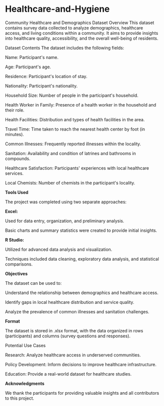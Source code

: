 # Healthcare-and-Hygiene
Community Healthcare and Demographics Dataset
Overview
This dataset contains survey data collected to analyze demographics, healthcare access, and living conditions within a community. It aims to provide insights into healthcare quality, accessibility, and the overall well-being of residents.

Dataset Contents
The dataset includes the following fields:

Name: Participant's name.

Age: Participant's age.

Residence: Participant's location of stay.

Nationality: Participant's nationality.

Household Size: Number of people in the participant's household.

Health Worker in Family: Presence of a health worker in the household and their role.

Health Facilities: Distribution and types of health facilities in the area.

Travel Time: Time taken to reach the nearest health center by foot (in minutes).

Common Illnesses: Frequently reported illnesses within the locality.

Sanitation: Availability and condition of latrines and bathrooms in compounds.

Healthcare Satisfaction: Participants' experiences with local healthcare services.

Local Chemists: Number of chemists in the participant's locality.

**Tools Used**

The project was completed using two separate approaches:

**Excel:**

Used for data entry, organization, and preliminary analysis.

Basic charts and summary statistics were created to provide initial insights.

**R Studio:**

Utilized for advanced data analysis and visualization.

Techniques included data cleaning, exploratory data analysis, and statistical comparisons.

**Objectives**

The dataset can be used to:

Understand the relationship between demographics and healthcare access.

Identify gaps in local healthcare distribution and service quality.

Analyze the prevalence of common illnesses and sanitation challenges.

**Format**

The dataset is stored in .xlsx format, with the data organized in rows (participants) and columns (survey questions and responses).

Potential Use Cases

Research: Analyze healthcare access in underserved communities.

Policy Development: Inform decisions to improve healthcare infrastructure.

Education: Provide a real-world dataset for healthcare studies.



**Acknowledgments**

We thank the participants for providing valuable insights and all contributors to this project.
